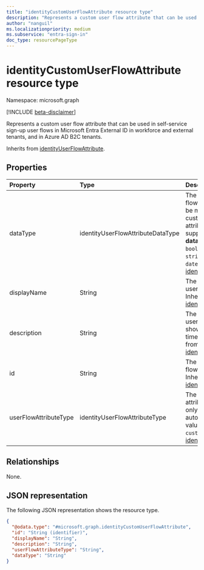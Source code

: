 ```yaml
---
title: "identityCustomUserFlowAttribute resource type"
description: "Represents a custom user flow attribute that can be used in self-service sign-up user flows in Microsoft Entra External ID in workforce and external tenants, and in Azure AD B2C tenants."
author: "nanguil"
ms.localizationpriority: medium
ms.subservice: "entra-sign-in"
doc_type: resourcePageType
---
```


# identityCustomUserFlowAttribute resource type

Namespace: microsoft.graph

[!INCLUDE [beta-disclaimer](../../includes/beta-disclaimer.md)]

Represents a custom user flow attribute that can be used in self-service sign-up user flows in Microsoft Entra External ID in workforce and external tenants, and in Azure AD B2C tenants.

Inherits from [identityUserFlowAttribute](../resources/identityuserflowattribute.md).

## Properties

|Property|Type|Description|
|:---|:---|:---|
|dataType|identityUserFlowAttributeDataType|The data type of the user flow attribute and can't be modified after the custom user flow attribute is created. The supported values for **dataType** are: `string` , `boolean` , `int64` , `stringCollection` , `dateTime`. Inherited from [identityUserFlowAttribute](../resources/identityuserflowattribute.md).|
|displayName|String|The display name of the user flow attribute. Inherited from [identityUserFlowAttribute](../resources/identityuserflowattribute.md)|
|description|String|The description of the user flow attribute that's shown to the user at the time of sign up. Inherited from [identityUserFlowAttribute](../resources/identityuserflowattribute.md)|
|id|String|The identifier of the user flow attribute. Read-only. Inherited from [identityUserFlowAttribute](../resources/identityuserflowattribute.md)|
|userFlowAttributeType|identityUserFlowAttributeType|The type of the user flow attribute and is a read-only attribute that is automatically set. The value for this attribute is `custom`. Inherited from [identityUserFlowAttribute](../resources/identityuserflowattribute.md).|

## Relationships

None.

## JSON representation

The following JSON representation shows the resource type.
<!-- {
  "blockType": "resource",
  "keyProperty": "id",
  "@odata.type": "microsoft.graph.identityCustomUserFlowAttribute",
  "baseType": "microsoft.graph.identityUserFlowAttribute",
  "openType": false
}
-->

``` json
{
  "@odata.type": "#microsoft.graph.identityCustomUserFlowAttribute",
  "id": "String (identifier)",
  "displayName": "String",
  "description": "String",
  "userFlowAttributeType": "String",
  "dataType": "String"
}
```
